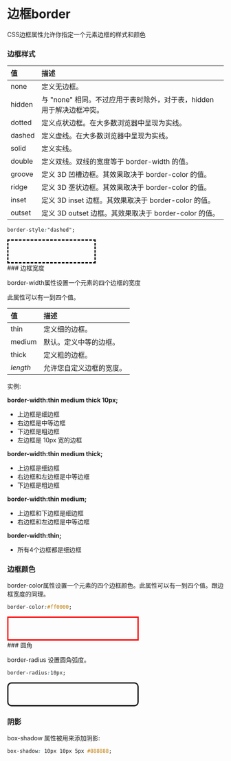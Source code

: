 # 边框border

CSS边框属性允许你指定一个元素边框的样式和颜色

### 边框样式

| 值     | 描述                                                         |
| :----- | :----------------------------------------------------------- |
| none   | 定义无边框。                                                 |
| hidden | 与 "none" 相同。不过应用于表时除外，对于表，hidden 用于解决边框冲突。 |
| dotted | 定义点状边框。在大多数浏览器中呈现为实线。                   |
| dashed | 定义虚线。在大多数浏览器中呈现为实线。                       |
| solid  | 定义实线。                                                   |
| double | 定义双线。双线的宽度等于 border-width 的值。                 |
| groove | 定义 3D 凹槽边框。其效果取决于 border-color 的值。           |
| ridge  | 定义 3D 垄状边框。其效果取决于 border-color 的值。           |
| inset  | 定义 3D inset 边框。其效果取决于 border-color 的值。         |
| outset | 定义 3D outset 边框。其效果取决于 border-color 的值。        |

```css
border-style:"dashed";
```

<div style="width:200px;height:50px;border-style:dashed;border-color:black"></div>
### 边框宽度

border-width属性设置一个元素的四个边框的宽度

此属性可以有一到四个值。

| 值       | 描述                     |
| :------- | :----------------------- |
| thin     | 定义细的边框。           |
| medium   | 默认。定义中等的边框。   |
| thick    | 定义粗的边框。           |
| *length* | 允许您自定义边框的宽度。 |

实例:

**border-width:thin medium thick 10px;**

- 上边框是细边框
- 右边框是中等边框
- 下边框是粗边框
- 左边框是 10px 宽的边框

**border-width:thin medium thick;**

- 上边框是细边框
- 右边框和左边框是中等边框
- 下边框是粗边框

**border-width:thin medium;**

- 上边框和下边框是细边框
- 右边框和左边框是中等边框

**border-width:thin;**

- 所有4个边框都是细边框

### 边框颜色

border-color属性设置一个元素的四个边框颜色。此属性可以有一到四个值。跟边框宽度的同理。

```css
border-color:#ff0000;
```

<div style="border-color:#ff0000;width:300px;height:50px;border-style:solid"></div>
### 圆角

border-radius 设置圆角弧度。

```css
border-radius:10px;
```

<div style="width:300px;height:50px;border-style:solid;border-radius:10px"></div>

### 阴影

box-shadow 属性被用来添加阴影:

```css
box-shadow: 10px 10px 5px #888888;
```

